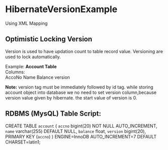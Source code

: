 # HibernateVersionExample
Using XML Mapping

Optimistic Locking Version
--------------------------
Version is used to have updation count to table record value.
Versioning are used to lock automatically.

Example:
<b>Account Table</b><br>
Columns:<br>
AccoNo
Name
Balance
version

<b>Note:</b> version tag must be immediately followed by id tag.
while storing account object into database we no need to set version column,because version value given by hibernate.
the start value of version is 0.

RDBMS (MysQL) Table Script:
---------------------------

CREATE TABLE `account` (
  `accno` bigint(20) NOT NULL AUTO_INCREMENT,
  `name` varchar(255) DEFAULT NULL,
  `balance` float,
  `version` bigint(20),
  PRIMARY KEY (`accno`)
) ENGINE=InnoDB AUTO_INCREMENT=7 DEFAULT CHARSET=latin1;


